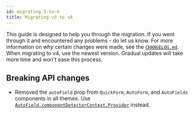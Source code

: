```yaml
---
id: migrating-3-to-4
title: Migrating v3 to v4
---
```


This guide is designed to help you through the migration. If you went through it and encountered any problems - do let us know. For more information on _why_ certain changes were made, see the [`CHANGELOG.md`](https://github.com/vazco/uniforms/blob/master/CHANGELOG.md). When migrating to v4, use the newest version. Gradual updates will take more time and won't ease this process.

## Breaking API changes

- Removed the `autoField` prop from `QuickForm`, `AutoForm`, and `AutoFields` components in all themes. Use [`AutoField.componentDetectorContext.Provider`](/docs/uth-autofield-algorithm/#overriding-autofield) instead.
